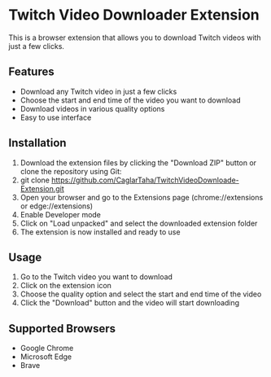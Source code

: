 # Twitch Video Downloader Extension

This is a browser extension that allows you to download Twitch videos with just a few clicks. 

## Features

- Download any Twitch video in just a few clicks
- Choose the start and end time of the video you want to download
- Download videos in various quality options
- Easy to use interface

## Installation

1. Download the extension files by clicking the "Download ZIP" button or clone the repository using Git:
2. git clone https://github.com/CaglarTaha/TwitchVideoDownloade-Extension.git
2. Open your browser and go to the Extensions page (chrome://extensions or edge://extensions)
3. Enable Developer mode
4. Click on "Load unpacked" and select the downloaded extension folder
5. The extension is now installed and ready to use

## Usage

1. Go to the Twitch video you want to download
2. Click on the extension icon
3. Choose the quality option and select the start and end time of the video
4. Click the "Download" button and the video will start downloading

## Supported Browsers

- Google Chrome
- Microsoft Edge
- Brave

